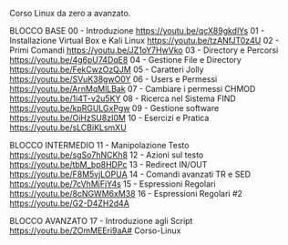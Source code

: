 Corso Linux da zero a avanzato.
  
BLOCCO BASE
00 - Introduzione https://youtu.be/qcX89gkdlYs
01 - Installazione Virtual Box e Kali Linux https://youtu.be/tzANfJT0z4U
02 - Primi Comandi https://youtu.be/JZ1oY7HwVko
03 - Directory e Percorsi https://youtu.be/4g6pU74DqE8
04 - Gestione File e Directory https://youtu.be/FekCwzOzQJM
05 - Caratteri Jolly https://youtu.be/SVuK38gwO0Y
06 - Users e Permessi https://youtu.be/ArnMqMlLBak
07 - Cambiare i permessi CHMOD https://youtu.be/1i4T-v2u5KY
08 - Ricerca nel Sistema FIND https://youtu.be/kpRGULGxPgw
09 - Gestione software https://youtu.be/OiHzSU8zI0M
10 - Esercizi e Pratica https://youtu.be/sLCBiKLsmXU
  
BLOCCO INTERMEDIO
11 - Manipolazione Testo https://youtu.be/sgSo7hNCKh8
12 - Azioni sul testo https://youtu.be/tbM_bp8HDPc
13 - Redirect IN/OUT https://youtu.be/F8M5vjLOPUA
14 - Comandi avanzati TR e SED https://youtu.be/7cVhMjFjY4s
15 - Espressioni Regolari https://youtu.be/8cNGWM6xM38
16 - Espressioni Regolari #2 https://youtu.be/G2-D4ZH2d4A
  
BLOCCO AVANZATO
17 - Introduzione agli Script https://youtu.be/ZOmMEEri9aA# Corso-Linux
